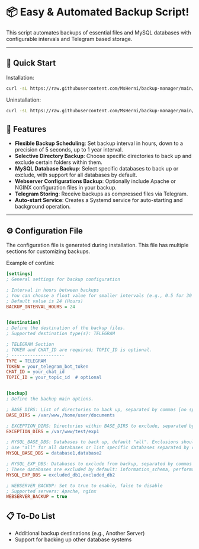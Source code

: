 # 📦 Easy & Automated Backup Script!

This script automates backups of essential files and MySQL databases with configurable intervals and Telegram based storage.

---

## 🚀 Quick Start

Installation:

```bash
curl -sL https://raw.githubusercontent.com/MsHerni/backup-manager/main/install.sh -o install.sh; sudo bash install.sh
```

Uninstallation:

```bash
curl -sL https://raw.githubusercontent.com/MsHerni/backup-manager/main/uninstall.sh -o uninstall.sh; sudo bash uninstall.sh
```

## 📝 Features

- **Flexible Backup Scheduling**: Set backup interval in hours, down to a precision of 5 seconds, up to 1 year interval.
- **Selective Directory Backup**: Choose specific directories to back up and exclude certain folders within them.
- **MySQL Database Backup**: Select specific databases to back up or exclude, with support for all databases by default.
- **Webserver Configurations Backup**: Optionally include Apache or NGINX configuration files in your backup.
- **Telegram Storing**: Receive backups as compressed files via Telegram.
- **Auto-start Service**: Creates a Systemd service for auto-starting and background operation.

---
## ⚙️ Configuration File

The configuration file is generated during installation. This file has multiple sections for customizing backups.

Example of conf.ini:
```ini
[settings]
; General settings for backup configuration

; Interval in hours between backups
; You can choose a float value for smaller intervals (e.g., 0.5 for 30 minutes)
; Default value is 24 (Hours)
BACKUP_INTERVAL_HOURS = 24


[destination]
; Define the destination of the backup files.
; Supported destination type(s): TELEGRAM

; TELEGRAM Section
; TOKEN and CHAT_ID are required; TOPIC_ID is optional.
; --------------------
TYPE = TELEGRAM
TOKEN = your_telegram_bot_token
CHAT_ID = your_chat_id
TOPIC_ID = your_topic_id  # optional


[backup]
; Define the backup main options.

; BASE_DIRS: List of directories to back up, separated by commas [no spaces]
BASE_DIRS = /var/www,/home/user/documents

; EXCEPTION_DIRS: Directories within BASE_DIRS to exclude, separated by commas [no spaces]
EXCEPTION_DIRS = /var/www/test/exp1

; MYSQL_BASE_DBS: Databases to back up, default "all". Exclusions should be defined in MYSQL_EXP_DBS
; Use "all" for all databases or list specific databases separated by commas. [no spaces]
MYSQL_BASE_DBS = database1,database2

; MYSQL_EXP_DBS: Databases to exclude from backup, separated by commas [no spaces]
; These databases are excluded by default: information_schema, performance_schema, mysql, sys
MYSQL_EXP_DBS = excluded_db1,excluded_db2

; WEBSERVER_BACKUP: Set to true to enable, false to disable
; Supported servers: Apache, nginx
WEBSERVER_BACKUP = true
```

## 📋 To-Do List

- Additional backup destinations (e.g., Another Server)
- Support for backing up other database systems
